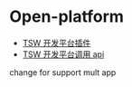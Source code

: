 # Open-platform

- [TSW 开发平台插件](packages/open-platform-plugin/README.md)
- [TSW 开发平台调用 api](packages/open-platform-api/README.md)

change for support mult app
